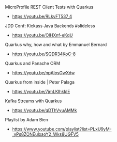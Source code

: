 MicroProfile REST Client Tests with Quarkus
* https://youtu.be/RLkvFT537_4

JDD Conf: Kickass Java Backends #slideless
* https://youtu.be/OlHXnf-eKqU

Quarkus why, how and what by Emmanuel Bernard
* https://youtu.be/SQDR34KoC-8

Quarkus and Panache ORM
* https://youtu.be/npAlosGwXdw

Quarkus from inside | Peter Palaga
* https://youtu.be/7jmLKIhkkIE

Kafka Streams with Quarkus
* https://youtu.be/qDThVyuAMMk

Playlist by Adam Bien
* https://www.youtube.com/playlist?list=PLxU9yM-_yPs8ZONEulxaoY2_Wks8UGFV5
